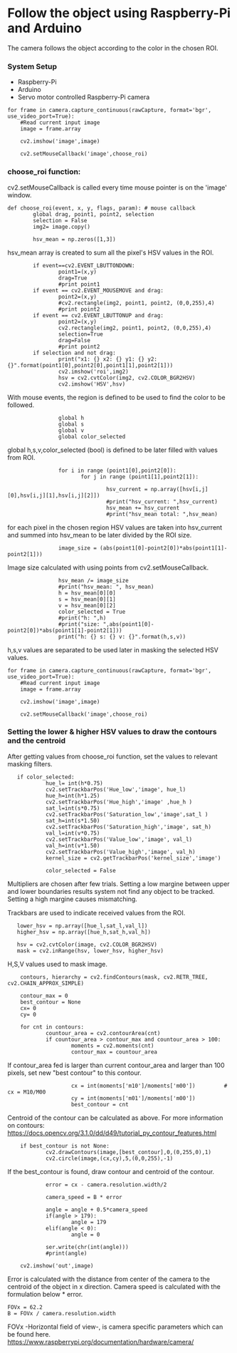 # Follow the object using Raspberry-Pi and Arduino

The camera follows the object according to the color in the chosen ROI. 

### System Setup

* Raspberry-Pi
* Arduino
* Servo motor controlled Raspberry-Pi camera

```
for frame in camera.capture_continuous(rawCapture, format='bgr', use_video_port=True):
    #Read current input image
    image = frame.array

    cv2.imshow('image',image)

    cv2.setMouseCallback('image',choose_roi)
```

### choose_roi function:
cv2.setMouseCallback is called every time mouse pointer is on the 'image' window. 

```
def choose_roi(event, x, y, flags, param): # mouse callback
        global drag, point1, point2, selection
        selection = False
        img2= image.copy()

        hsv_mean = np.zeros([1,3])
```

hsv_mean array is created to sum all the pixel's HSV values in the ROI. 

```
        if event==cv2.EVENT_LBUTTONDOWN:
                point1=(x,y)
                drag=True
                #print point1
        if event == cv2.EVENT_MOUSEMOVE and drag:
                point2=(x,y)
                #cv2.rectangle(img2, point1, point2, (0,0,255),4)
                #print point2
        if event == cv2.EVENT_LBUTTONUP and drag:
                point2=(x,y)
                cv2.rectangle(img2, point1, point2, (0,0,255),4)
                selection=True
                drag=False
                #print point2
        if selection and not drag:
                print("x1: {} x2: {} y1: {} y2: {}".format(point1[0],point2[0],point1[1],point2[1]))
                cv2.imshow('roi',img2)
                hsv = cv2.cvtColor(img2, cv2.COLOR_BGR2HSV)
                cv2.imshow('HSV',hsv)
```

With mouse events, the region is defined to be used to find the color to be followed.

```
                global h
                global s
                global v
                global color_selected
```

global h,s,v,color_selected (bool) is defined to be later filled with values from ROI.

``` 
                for i in range (point1[0],point2[0]):
                       for j in range (point1[1],point2[1]):

                               hsv_current = np.array([hsv[i,j][0],hsv[i,j][1],hsv[i,j][2]])
                               #print("hsv_current: ",hsv_current)
                               hsv_mean += hsv_current
                               #print("hsv_mean total: ",hsv_mean)
```

for each pixel in the chosen region HSV values are taken into hsv_current and summed into hsv_mean to be later divided by the ROI size.

```
                image_size = (abs(point1[0]-point2[0])*abs(point1[1]-point2[1]))
```

Image size calculated with using points from cv2.setMouseCallback.

```
                hsv_mean /= image_size
                #print("hsv_mean: ", hsv_mean)
                h = hsv_mean[0][0]
                s = hsv_mean[0][1]
                v = hsv_mean[0][2]
                color_selected = True
                #print("h: ",h)
                #print("size: ",abs(point1[0]-point2[0])*abs(point1[1]-point2[1]))
                print("h: {} s: {} v: {}".format(h,s,v))
```

h,s,v values are separated to be used later in masking the selected HSV values.

```
for frame in camera.capture_continuous(rawCapture, format='bgr', use_video_port=True):
    #Read current input image
    image = frame.array

    cv2.imshow('image',image)

    cv2.setMouseCallback('image',choose_roi)
```

### Setting the lower & higher HSV values to draw the contours and the centroid

After getting values from choose_roi function, set the values to relevant masking filters.

```
   if color_selected:
            hue_l= int(h*0.75)
            cv2.setTrackbarPos('Hue_low','image', hue_l)
            hue_h=int(h*1.25)
            cv2.setTrackbarPos('Hue_high','image' ,hue_h )
            sat_l=int(s*0.75)
            cv2.setTrackbarPos('Saturation_low','image',sat_l )
            sat_h=int(s*1.50)
            cv2.setTrackbarPos('Saturation_high','image', sat_h)
            val_l=int(v*0.75)
            cv2.setTrackbarPos('Value_low','image', val_l)
            val_h=int(v*1.50)
            cv2.setTrackbarPos('Value_high','image', val_h)
            kernel_size = cv2.getTrackbarPos('kernel_size','image')

            color_selected = False

```

Multipliers are chosen after few trials. Setting a low margine between upper and lower boundaries results system not find any object to be tracked. Setting a high margine causes mismatching.

Trackbars are used to indicate received values from the ROI. 

```
   lower_hsv = np.array([hue_l,sat_l,val_l])
   higher_hsv = np.array([hue_h,sat_h,val_h])

   hsv = cv2.cvtColor(image, cv2.COLOR_BGR2HSV)
   mask = cv2.inRange(hsv, lower_hsv, higher_hsv)
```

H,S,V values used to mask image.

```
	contours, hierarchy = cv2.findContours(mask, cv2.RETR_TREE, cv2.CHAIN_APPROX_SIMPLE)
	
    contour_max = 0
    best_contour = None
    cx= 0
    cy= 0
    
    for cnt in contours:
            countour_area = cv2.contourArea(cnt)
            if countour_area > contour_max and countour_area > 100:
                    moments = cv2.moments(cnt)
                    contour_max = countour_area
```

If contour_area fed is larger than current contour_area and larger than 100 pixels, set new "best contour" to this contour. 
```
                    cx = int(moments['m10']/moments['m00'])         # cx = M10/M00
                    cy = int(moments['m01']/moments['m00'])
                    best_contour = cnt
```

Centroid of the contour can be calculated as above. For more information on contours:
https://docs.opencv.org/3.1.0/dd/d49/tutorial_py_contour_features.html

```             
    if best_contour is not None:
            cv2.drawContours(image,[best_contour],0,(0,255,0),1)
            cv2.circle(image,(cx,cy),5,(0,0,255),-1)
```

If the best_contour is found, draw contour and centroid of the contour.
```
            error = cx - camera.resolution.width/2
            
            camera_speed = B * error 
            
            angle = angle + 0.5*camera_speed
            if(angle > 179):
                    angle = 179
            elif(angle < 0):
                    angle = 0
                    
            ser.write(chr(int(angle)))
            #print(angle)
            
    cv2.imshow('out',image)
```

Error is calculated with the distance from center of the camera to the centroid of the object in x direction. Camera speed is calculated with the formulation below * error.
```
FOVx = 62.2
B = FOVx / camera.resolution.width
```

FOVx -Horizontal field of view-, is camera specific parameters which can be found here. https://www.raspberrypi.org/documentation/hardware/camera/

